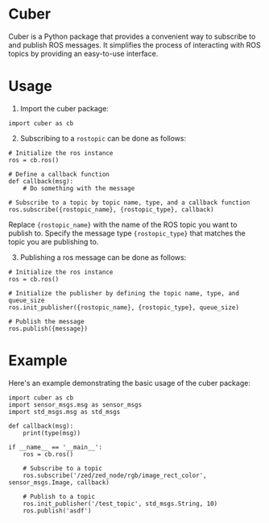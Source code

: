 # Cuber

Cuber is a Python package that provides a convenient way to subscribe to and publish ROS messages. It simplifies the process of interacting with ROS topics by providing an easy-to-use interface.

# Usage
1. Import the cuber package:
```
import cuber as cb
```

2. Subscribing to a `rostopic` can be done as follows:
```
# Initialize the ros instance
ros = cb.ros()

# Define a callback function
def callback(msg):
    # Do something with the message

# Subscribe to a topic by topic name, type, and a callback function
ros.subscribe({rostopic_name}, {rostopic_type}, callback)
```
Replace `{rostopic_name}` with the name of the ROS topic you want to publish to. Specify the message type `{rostopic_type}` that matches the topic you are publishing to.

3. Publishing a ros message can be done as follows:
```
# Initialize the ros instance
ros = cb.ros()

# Initialize the publisher by defining the topic name, type, and queue_size
ros.init_publisher({rostopic_name}, {rostopic_type}, queue_size)

# Publish the message
ros.publish({message})
```

# Example
Here's an example demonstrating the basic usage of the cuber package:
```
import cuber as cb
import sensor_msgs.msg as sensor_msgs
import std_msgs.msg as std_msgs

def callback(msg):
    print(type(msg))

if __name__ == '__main__':
    ros = cb.ros()

    # Subscribe to a topic
    ros.subscribe('/zed/zed_node/rgb/image_rect_color', sensor_msgs.Image, callback)

    # Publish to a topic
    ros.init_publisher('/test_topic', std_msgs.String, 10)
    ros.publish('asdf')
```
